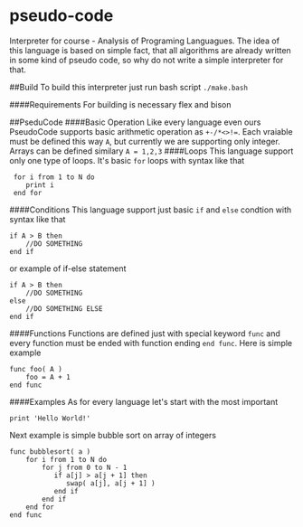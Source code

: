 # pseudo-code
Interpreter for course - Analysis of Programing Languagues.
The idea of this language is based on simple fact, that all algorithms are already written in some kind of pseudo code, so why do not write a simple interpreter for that.

##Build
To build this interpreter just run bash script
``` ./make.bash ```

####Requirements
For building is necessary flex and bison

##PseduCode
####Basic Operation
Like every language even ours PseudoCode supports basic arithmetic operation as ```+-/*<>!=```.
Each vraiable must be defined this way ```A```, but currently we are supporting only integer.
Arrays can be defined similary ```A = 1,2,3```
####Loops
This language support only one type of loops. It's basic ```for``` loops with syntax like that
```
 for i from 1 to N do
    print i
 end for
```

####Conditions
This language support just basic ```if``` and ```else``` condtion with syntax like that
```
if A > B then      
    //DO SOMETHING
end if
```
or example of if-else statement
```
if A > B then      
    //DO SOMETHING
else
    //DO SOMETHING ELSE
end if
```
####Functions
Functions are defined just with special keyword ```func``` and every function must be ended with function ending ```end func```. Here is simple example
```
func foo( A )
    foo = A + 1
end func
```
####Examples
As for every language let's start with the most important
```
print 'Hello World!'
```
Next example is simple bubble sort on array of integers
```
func bubblesort( a )
    for i from 1 to N do
        for j from 0 to N - 1
           if a[j] > a[j + 1] then
              swap( a[j], a[j + 1] )
           end if
        end if
    end for   
end func
```



